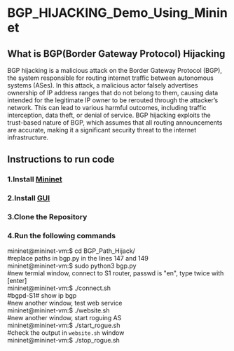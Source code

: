 <h1>BGP_HIJACKING_Demo_Using_Mininet</h1>

<h2>What is BGP(Border Gateway Protocol) Hijacking</h2>


BGP hijacking is a malicious attack on the Border Gateway Protocol (BGP), the system responsible for routing internet traffic between autonomous systems (ASes). In this attack, a malicious actor falsely advertises ownership of IP address ranges that do not belong to them, causing data intended for the legitimate IP owner to be rerouted through the attacker’s network. This can lead to various harmful outcomes, including traffic interception, data theft, or denial of service. BGP hijacking exploits the trust-based nature of BGP, which assumes that all routing announcements are accurate, making it a significant security threat to the internet infrastructure.

<h2>Instructions to run code</h2>
<h3>1.Install <a href="https://github.com/mininet/mininet/releases/download/2.3.0/mininet-2.3.0-210211-ubuntu-20.04.1-legacy-server-amd64-ovf.zip">Mininet</a></h3>
<h3>2.Install  <a href="https://www.youtube.com/watch?v=3jj6X3OkujQ">GUI</a></h3>
<h3>3.Clone the Repository</h3>
<h3>4.Run the following commands</h3>

mininet@mininet-vm:$ cd BGP_Path_Hijack/<br>
#replace paths in bgp.py in the lines 147 and 149<br>
mininet@mininet-vm:$ sudo python3 bgp.py<br>
#new termial window, connect to S1 router, passwd is "en", type twice with [enter]<br>
mininet@mininet-vm:$ ./connect.sh<br>
#bgpd-S1# show ip bgp<br>
#new another window, test web service<br>
mininet@mininet-vm:$ ./website.sh<br>
#new another window, start roguing AS<br>
mininet@mininet-vm:$ ./start_rogue.sh<br>
#check the output in `website.sh` window<br>
mininet@mininet-vm:$ ./stop_rogue.sh

